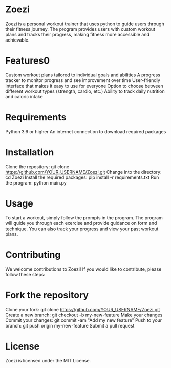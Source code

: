 # Zoezi

Zoezi is a personal workout trainer that uses python to guide users through their fitness journey. The program provides users with custom workout plans and tracks their progress, making fitness more accessible and achievable.

# Features0
Custom workout plans tailored to individual goals and abilities
A progress tracker to monitor progress and see improvement over time
User-friendly interface that makes it easy to use for everyone
Option to choose between different workout types (strength, cardio, etc.)
Ability to track daily nutrition and caloric intake


# Requirements
Python 3.6 or higher
An internet connection to download required packages

# Installation
Clone the repository: git clone https://github.com/YOUR_USERNAME/Zoezi.git
Change into the directory: cd Zoezi
Install the required packages: pip install -r requirements.txt
Run the program: python main.py
# Usage
To start a workout, simply follow the prompts in the program. The program will guide you through each exercise and provide guidance on form and technique. You can also track your progress and view your past workout plans.

# Contributing
We welcome contributions to Zoezi! If you would like to contribute, please follow these steps:

# Fork the repository
Clone your fork: git clone https://github.com/YOUR_USERNAME/Zoezi.git
Create a new branch: git checkout -b my-new-feature
Make your changes
Commit your changes: git commit -am "Add my new feature"
Push to your branch: git push origin my-new-feature
Submit a pull request
# License
Zoezi is licensed under the MIT License.
